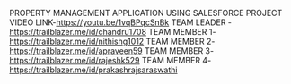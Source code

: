 PROPERTY MANAGEMENT APPLICATION USING SALESFORCE
PROJECT VIDEO LINK-https://youtu.be/1vqBPqcSnBk
TEAM LEADER -https://trailblazer.me/id/chandru1708
TEAM MEMBER 1-https://trailblazer.me/id/nithishg1012
TEAM MEMBER 2-https://trailblazer.me/id/apraveen59
TEAM MEMBER 3-https://trailblazer.me/id/rajeshk529
TEAM MEMBER 4-https://trailblazer.me/id/prakashrajsaraswathi
